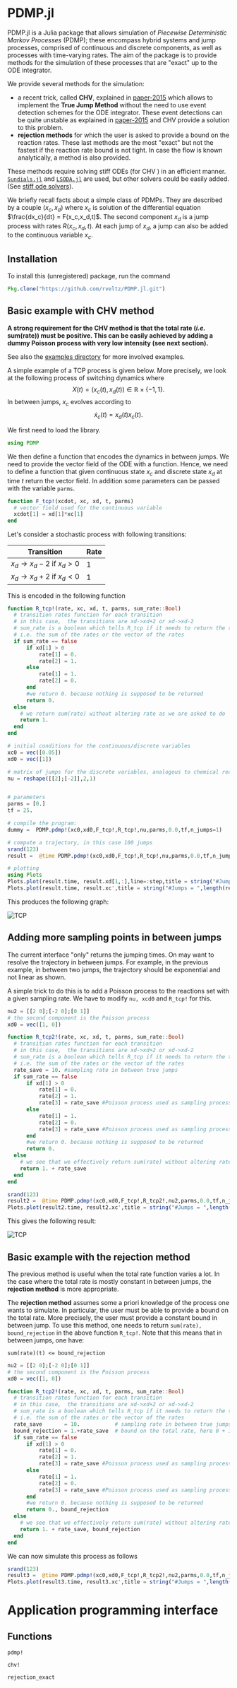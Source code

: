 # PDMP.jl 


PDMP.jl is a Julia package that allows simulation of *Piecewise Deterministic Markov Processes* (PDMP); these encompass hybrid systems and jump processes, comprised of continuous and discrete components, as well as processes with time-varying rates. The aim of the package is to provide methods for the simulation of these processes that are "exact" up to the ODE integrator.

We provide several methods for the simulation:

- a recent trick, called **CHV**, explained in [paper-2015](http://arxiv.org/abs/1504.06873) which allows to implement the **True Jump Method** without the need to use event detection schemes for the ODE integrator. These event detections can be quite unstable as explained in [paper-2015](http://arxiv.org/abs/1504.06873) and CHV provide a solution to this problem.
- **rejection methods** for which the user is asked to provide a bound on the reaction rates. These last methods are the most "exact" but not the fastest if the reaction rate bound is not tight. In case the flow is known analytically, a method is also provided.


These methods require solving stiff ODEs (for CHV ) in an efficient manner. [```Sundials.jl```](https://github.com/JuliaLang/Sundials.jl) and [```LSODA.jl```](https://github.com/rveltz/LSODA.jl) are used, but other solvers could be easily added. (See [stiff ode solvers](http://lh3lh3.users.sourceforge.net/solveode.shtml)).

We briefly recall facts about a simple class of PDMPs. They are described by a couple $(x_c,x_d)$ where $x_c$ is solution of the differential equation $\frac{dx_c}{dt} = F(x_c,x_d,t)$. The second component $x_d$ is a jump process with rates $R(x_c,x_d,t)$. At each jump of $x_d$, a jump can also be added to the continuous variable $x_c$.


## Installation

To install this (unregistered) package, run the command 

```julia
Pkg.clone("https://github.com/rveltz/PDMP.jl.git")
```

## Basic example with CHV method

**A strong requirement for the CHV method is that the total rate (*i.e.* sum(rate)) must be positive. This can be easily achieved by adding a dummy Poisson process with very low intensity (see next section).**

See also the [examples directory](https://github.com/rveltz/PDMP.jl/tree/master/examples) for more involved examples.

A simple example of a TCP process is given below. More precisely, we look at the following process of switching dynamics where $$X(t) = (x_c(t), x_d(t)) \in\mathbb R\times\lbrace-1,1\rbrace.$$ In between jumps, $x_c$ evolves according to $$\dot x_c(t) = x_d(t)x_c(t).$$ 

We first need to load the library.

```julia
using PDMP
```
We then define a function that encodes the dynamics in between jumps. We need to provide the vector field of the ODE with a function. Hence, we need to define a function that given continuous state $x_c$ and discrete state $x_d$ at time $t$ return the vector field. In addition some parameters can be passed with the variable `parms`.

```julia 
function F_tcp!(xcdot, xc, xd, t, parms)
  # vector field used for the continuous variable
  xcdot[1] = xd[1]*xc[1]
end
```

Let's consider a stochastic process with following transitions:

| Transition | Rate | 
|---|---| 
|$x_d\to x_d-2$ if $x_d>0$ | 1 | 
|$x_d\to x_d+2$ if $x_d<0$ | 1 |
	
	
This is encoded in the following function


```julia
function R_tcp!(rate, xc, xd, t, parms, sum_rate::Bool)
  # transition rates function for each transition
  # in this case,  the transitions are xd->xd+2 or xd->xd-2
  # sum_rate is a boolean which tells R_tcp if it needs to return the total reaction rates, this may 
  # i.e. the sum of the rates or the vector of the rates
  if sum_rate == false
      if xd[1] > 0
          rate[1] = 0.
          rate[2] = 1.
      else
      	  rate[1] = 1.
          rate[2] = 0.
      end
      #we return 0. because nothing is supposed to be returned
      return 0.
  else
  	# we return sum(rate) without altering rate as we are asked to do
    return 1.
  end
end

# initial conditions for the continuous/discrete variables
xc0 = vec([0.05])
xd0 = vec([1])

# matrix of jumps for the discrete variables, analogous to chemical reactions
nu = reshape([[2];[-2]],2,1)


# parameters
parms = [0.]
tf = 25.

# compile the program:
dummy =  PDMP.pdmp!(xc0,xd0,F_tcp!,R_tcp!,nu,parms,0.0,tf,n_jumps=1)

# compute a trajectory, in this case 100 jumps
srand(123)
result =  @time PDMP.pdmp!(xc0,xd0,F_tcp!,R_tcp!,nu,parms,0.0,tf,n_jumps=100)

# plotting
using Plots
Plots.plot(result.time, result.xd[1,:],line=:step,title = string("#Jumps = ",length(result.time)),label="Xd")
Plots.plot(result.time, result.xc',title = string("#Jumps = ",length(result.time)),label="Xc")
```

This produces the following graph:

![TCP](xc.png)

## Adding more sampling points in between jumps
The current interface "only" returns the jumping times. On may want to resolve the trajectory in between jumps. For example, in the previous example, in between two jumps, the trajectory should be exponential and not linear as shown. 

A simple trick to do this is to add a Poisson process to the reactions set with a given sampling rate. We have to modify `nu, xcd0` and `R_tcp!` for this.

```julia
nu2 = [[2 0];[-2 0];[0 1]]
# the second component is the Poisson process
xd0 = vec([1, 0])

function R_tcp2!(rate, xc, xd, t, parms, sum_rate::Bool)
  # transition rates function for each transition
  # in this case,  the transitions are xd->xd+2 or xd->xd-2
  # sum_rate is a boolean which tells R_tcp if it needs to return the total reaction rates, this may 
  # i.e. the sum of the rates or the vector of the rates
  rate_save = 10. #sampling rate in between true jumps
  if sum_rate == false
      if xd[1] > 0
          rate[1] = 0.
          rate[2] = 1.
          rate[3] = rate_save #Poisson process used as sampling process
      else
          rate[1] = 1.
          rate[2] = 0.
          rate[3] = rate_save #Poisson process used as sampling process
      end
      #we return 0. because nothing is supposed to be returned
      return 0.
  else
    # we see that we effectively return sum(rate) without altering rate because it is not asked to do so
    return 1. + rate_save
  end
end

srand(123)
result2 =  @time PDMP.pdmp!(xc0,xd0,F_tcp!,R_tcp2!,nu2,parms,0.0,tf,n_jumps=10000)
Plots.plot(result2.time, result2.xc',title = string("#Jumps = ",length(result2.time)),label="Xc2")
```

This gives the following result:

![TCP](xc2.png)
 
## Basic example with the rejection method
The previous method is useful when the total rate function varies a lot. In the case where the total rate is mostly constant in between jumps, the **rejection method** is more appropriate. 

The **rejection method** assumes some a priori knowledge of the process one wants to simulate. In particular, the user must be able to provide a bound on the total rate. More precisely, the user must provide a constant bound in between jump. To use this method, one needs to return `sum(rate), bound_rejection` in the above function `R_tcp!`. Note that this means that in between jumps, one have:


`sum(rate)(t) <= bound_rejection `

```julia
nu2 = [[2 0];[-2 0];[0 1]]
# the second component is the Poisson process
xd0 = vec([1, 0])

function R_tcp2!(rate, xc, xd, t, parms, sum_rate::Bool)
  # transition rates function for each transition
  # in this case,  the transitions are xd->xd+2 or xd->xd-2
  # sum_rate is a boolean which tells R_tcp if it needs to return the total reaction rates, this may 
  # i.e. the sum of the rates or the vector of the rates
  rate_save       = 10.           # sampling rate in between true jumps
  bound_rejection = 1.+rate_save  # bound on the total rate, here 0 + 1 + rate_save
  if sum_rate == false
      if xd[1] > 0
          rate[1] = 0.
          rate[2] = 1.
          rate[3] = rate_save #Poisson process used as sampling process
      else
          rate[1] = 1.
          rate[2] = 0.
          rate[3] = rate_save #Poisson process used as sampling process
      end
      #we return 0. because nothing is supposed to be returned
      return 0., bound_rejection
  else
    # we see that we effectively return sum(rate) without altering rate because it is not asked to do so
    return 1. + rate_save, bound_rejection
  end
end
```

We can now simulate this process as follows

```julia
srand(123)
result3 =  @time PDMP.pdmp!(xc0,xd0,F_tcp!,R_tcp2!,nu2,parms,0.0,tf,n_jumps=10000,algo=:rejection)
Plots.plot(result3.time, result3.xc',title = string("#Jumps = ",length(result3.time)),label="rejection")
```

 

# Application programming interface

## Functions

```@docs
pdmp!
```


```@docs
chv!
```


```@docs
rejection_exact
```
